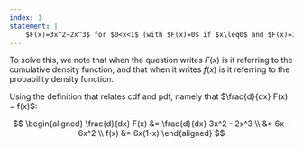 ```yaml
---
index: 1
statement: |
    $F(x)=3x^2−2x^3$ for $0<x<1$ (with $F(x)=0$ if $x\leq0$ and $F(x)=1$ if $x\geq1$) deﬁnes a distribution function. Find the corresponding density function.
---
```

To solve this, we note that when the question writes $F(x)$ is it referring to the cumulative density function, and that when it writes $f(x)$ is it referring to the probability density function. 

Using the definition that relates cdf and pdf, namely that $\frac{d}{dx} F(x) = f(x)$: 

$$
\begin{aligned} 
  \frac{d}{dx} F(x) &= \frac{d}{dx} 3x^2 - 2x^3 \\ 
	  &= 6x - 6x^2 \\ 
		f(x) &= 6x(1-x)
\end{aligned} 
$$